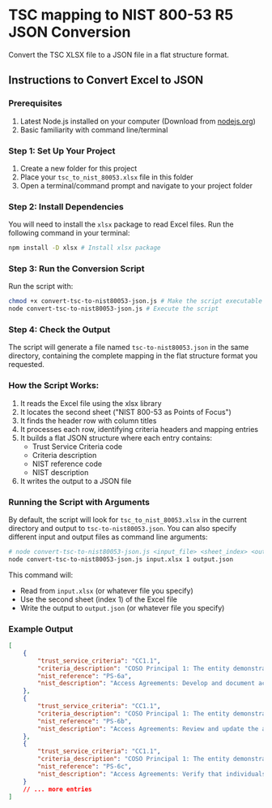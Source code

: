 # TSC mapping to NIST 800-53 R5 JSON Conversion

Convert the TSC XLSX file to a JSON file in a flat structure format.

## Instructions to Convert Excel to JSON

### Prerequisites

1. Latest Node.js installed on your computer (Download from [nodejs.org](https://nodejs.org/))
2. Basic familiarity with command line/terminal

### Step 1: Set Up Your Project

1. Create a new folder for this project
2. Place your `tsc_to_nist_80053.xlsx` file in this folder
3. Open a terminal/command prompt and navigate to your project folder

### Step 2: Install Dependencies

You will need to install the `xlsx` package to read Excel files. Run the following command in your terminal:

```bash
npm install -D xlsx # Install xlsx package
```

### Step 3: Run the Conversion Script

Run the script with:

```bash
chmod +x convert-tsc-to-nist80053-json.js # Make the script executable
node convert-tsc-to-nist80053-json.js # Execute the script
```

### Step 4: Check the Output

The script will generate a file named `tsc-to-nist80053.json` in the same directory, containing the complete mapping in the flat structure format you requested.

### How the Script Works:

1. It reads the Excel file using the xlsx library
2. It locates the second sheet ("NIST 800-53 as Points of Focus")
3. It finds the header row with column titles
4. It processes each row, identifying criteria headers and mapping entries
5. It builds a flat JSON structure where each entry contains:
   - Trust Service Criteria code
   - Criteria description
   - NIST reference code
   - NIST description
6. It writes the output to a JSON file

### Running the Script with Arguments

By default, the script will look for `tsc_to_nist_80053.xlsx` in the current directory and output to `tsc-to-nist80053.json`. You can also specify different input and output files as command line arguments:

```bash
# node convert-tsc-to-nist80053-json.js <input_file> <sheet_index> <output_file>
node convert-tsc-to-nist80053-json.js input.xlsx 1 output.json
```

This command will:

- Read from `input.xlsx` (or whatever file you specify)
- Use the second sheet (index 1) of the Excel file
- Write the output to `output.json` (or whatever file you specify)

### Example Output

```json
[
	{
		"trust_service_criteria": "CC1.1",
		"criteria_description": "COSO Principal 1: The entity demonstrates a commitment to integrity and ethical values",
		"nist_reference": "PS-6a",
		"nist_description": "Access Agreements: Develop and document access agreements for organizational systems;"
	},
	{
		"trust_service_criteria": "CC1.1",
		"criteria_description": "COSO Principal 1: The entity demonstrates a commitment to integrity and ethical values",
		"nist_reference": "PS-6b",
		"nist_description": "Access Agreements: Review and update the access agreements [Assignment: organization-defined frequency]; and"
	},
	{
		"trust_service_criteria": "CC1.1",
		"criteria_description": "COSO Principal 1: The entity demonstrates a commitment to integrity and ethical values",
		"nist_reference": "PS-6c",
		"nist_description": "Access Agreements: Verify that individuals requiring access to organizational information and systems:"
	}
	// ... more entries
]
```
